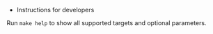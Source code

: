 * Instructions for developers

Run ```make help``` to show all supported targets and optional parameters.


